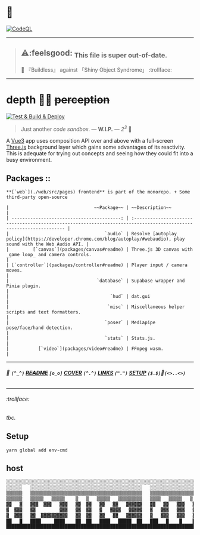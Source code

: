 # :kneeling_person:

[![CodeQL](https://github.com/SubZtep/depth/actions/workflows/codeql-analysis.yml/badge.svg)](https://github.com/SubZtep/depth/actions/workflows/codeql-analysis.yml)

---

> ## :warning::feelsgood: <sub>This file is super out-of-date.</sub>
> :hospital: 『Buildless』 against 「Shiny Object Syndrome」 :trollface:
---

# depth 🧘‍♀️ ~~perception~~

[![Test & Build & Deploy](https://github.com/SubZtep/depth/actions/workflows/deploy.yml/badge.svg)](https://github.com/SubZtep/depth/actions/workflows/deploy.yml)

> Just another _code sandbox_. — **W.I.P.** — _2<sup>3</sup>_ :balloon:

A [Vue3](https://v3.vuejs.org/api/sfc-script-setup.html) app uses composition API over and above with a full-screen [Three.js](https://threejs.org/) background layer which gains some advantages of its reactivity. This is adequate for trying out concepts and seeing how they could fit into a busy environment.

## Packages ::

```MD
**[`web`](./web/src/pages) frontend** is part of the monorepo. + Some third-party open-source

|                                ~~Package~~ | ~~Description~~                                                                                                     |
| -----------------------------------------: | :------------------------------------------------------------------------------------------------------------------ |
|                                    `audio` | Resolve [autoplay policy](https://developer.chrome.com/blog/autoplay/#webaudio), play sound with the Web Audio API. |
|         [`canvas`](packages/canvas#readme) | Three.js 3D canvas with _game loop_ and camera controls.                                                            |
| [`controller`](packages/controller#readme) | Player input / camera moves.                                                                                        |
|                                 `database` | Supabase wrapper and Pinia plugin.                                                                                  |
|                                      `hud` | dat.gui                                                                                                             |
|                                     `misc` | Miscellaneous helper scripts and text formatters.                                                                   |
|                                    `poser` | Mediapipe pose/face/hand detection.                                                                                 |
|                                    `stats` | Stats.js.                                                                                                           |
|           [`video`](packages/video#readme) | FFmpeg wasm.                                                                                                        |
```

---

###### :link: **`(^_^)` [~~README~~](README.md) `[o_o]` [COVER](docs/COVER.md) `(^.^)` [LINKS](docs/LINKS.md) `(".")` [SETUP](docs/SETUP.md) `($.$)`:gun:`(<>..<>)`**

---

###### :trollface:

_tbc._

## Setup

`yarn global add env-cmd`

## host

```ts
░░░░░░░░░░░░░░░░░░░░░░░░░░░░░░░░░░░░░░░░░░░░░░░░░░░░░░░░░░░░░░░░░░░░░░░░░░░░░░░░░░░░░
░░░░░░   ░░░░░░░░░░░░░░░░░░░░░░░░░░░░░░░░░░░░░░░░░░   ░░░░░░░░░░░░░░░░░░░░░░░░░░░   ░
▒▒▒▒▒▒   ▒▒▒▒▒▒▒▒▒▒▒▒▒▒▒▒▒▒▒▒▒▒▒▒▒▒▒▒▒▒▒▒▒▒▒▒▒▒▒▒▒▒   ▒▒▒▒▒▒▒▒▒▒▒▒▒▒▒▒▒▒▒▒▒▒▒▒▒▒▒   ▒
▒▒▒▒▒▒   ▒▒▒▒▒   ▒▒▒▒▒    ▒   ▒   ▒▒▒▒▒   ▒▒▒▒▒▒▒▒▒   ▒▒▒▒   ▒▒▒▒▒   ▒   ▒▒▒▒▒▒▒▒   ▒
▓▓   ▓   ▓▓▓  ▓▓▓   ▓▓▓   ▓▓  ▓▓   ▓▓   ▓▓   ▓▓▓▓▓▓   ▓▓   ▓▓   ▓▓▓   ▓▓   ▓▓   ▓   ▓
▓  ▓▓▓   ▓▓         ▓▓▓   ▓▓  ▓▓   ▓   ▓▓▓▓   ▓▓▓▓▓   ▓   ▓▓▓   ▓▓▓   ▓▓   ▓  ▓▓▓   ▓
▓  ▓▓▓   ▓▓  ▓▓▓▓▓▓▓▓▓▓   ▓▓  ▓▓   ▓▓   ▓▓   ▓▓▓▓▓▓   ▓   ▓▓▓   ▓▓▓   ▓▓   ▓  ▓▓▓   ▓
██   █   ████     ████    ██  ██   ████   █████  ██   ███   █    █    ██   ██   █   █
█████████████████████████████████████████████████████████████████████████████████████
```
